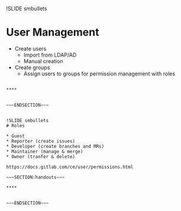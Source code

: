 !SLIDE smbullets
# User Management

* Create users
  * Import from LDAP/AD
  * Manual creation
* Create groups
  * Assign users to groups for permission management with roles


~~~SECTION:handouts~~~

****


~~~ENDSECTION~~~


!SLIDE smbullets
# Roles

* Guest
* Reporter (create issues)
* Developer (create branches and MRs)
* Maintainer (manage & merge)
* Owner (tranfer & delete)

https://docs.gitlab.com/ce/user/permissions.html

~~~SECTION:handouts~~~

****


~~~ENDSECTION~~~


